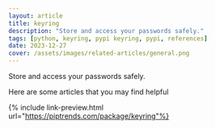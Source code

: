```yaml
---
layout: article
title: keyring
description: "Store and access your passwords safely."
tags: [python, keyring, pypi keyring, pypi, references]
date: 2023-12-27
cover: /assets/images/related-articles/general.png
---
```


Store and access your passwords safely.

Here are some articles that you may find helpful

{% include link-preview.html url="https://piptrends.com/package/keyring"%}